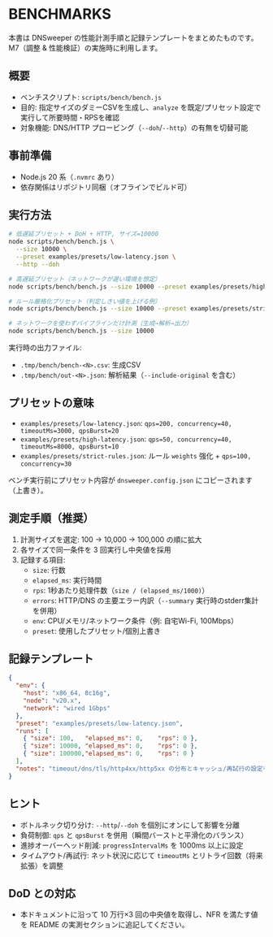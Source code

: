 # BENCHMARKS

本書は DNSweeper の性能計測手順と記録テンプレートをまとめたものです。M7（調整 & 性能検証）の実施時に利用します。

## 概要
- ベンチスクリプト: `scripts/bench/bench.js`
- 目的: 指定サイズのダミーCSVを生成し、`analyze` を既定/プリセット設定で実行して所要時間・RPSを確認
- 対象機能: DNS/HTTP プロービング（`--doh`/`--http`）の有無を切替可能

## 事前準備
- Node.js 20 系（`.nvmrc` あり）
- 依存関係はリポジトリ同梱（オフラインでビルド可）

## 実行方法
```sh
# 低遅延プリセット + DoH + HTTP, サイズ=10000
node scripts/bench/bench.js \
  --size 10000 \
  --preset examples/presets/low-latency.json \
  --http --doh

# 高遅延プリセット（ネットワークが遅い環境を想定）
node scripts/bench/bench.js --size 10000 --preset examples/presets/high-latency.json --http --doh

# ルール厳格化プリセット（判定しきい値を上げる例）
node scripts/bench/bench.js --size 10000 --preset examples/presets/strict-rules.json --http --doh

# ネットワークを使わずパイプラインだけ計測（生成→解析→出力）
node scripts/bench/bench.js --size 10000
```

実行時の出力ファイル:
- `.tmp/bench/bench-<N>.csv`: 生成CSV
- `.tmp/bench/out-<N>.json`: 解析結果（`--include-original` を含む）

## プリセットの意味
- `examples/presets/low-latency.json`: `qps=200, concurrency=40, timeoutMs=3000, qpsBurst=20`
- `examples/presets/high-latency.json`: `qps=50, concurrency=40, timeoutMs=8000, qpsBurst=10`
- `examples/presets/strict-rules.json`: ルール `weights` 強化 + `qps=100, concurrency=30`

ベンチ実行前にプリセット内容が `dnsweeper.config.json` にコピーされます（上書き）。

## 測定手順（推奨）
1. 計測サイズを選定: 100 → 10,000 → 100,000 の順に拡大
2. 各サイズで同一条件を 3 回実行し中央値を採用
3. 記録する項目:
   - `size`: 行数
   - `elapsed_ms`: 実行時間
   - `rps`: 1秒あたり処理件数（`size / (elapsed_ms/1000)`）
   - `errors`: HTTP/DNS の主要エラー内訳（`--summary` 実行時のstderr集計を併用）
   - `env`: CPU/メモリ/ネットワーク条件（例: 自宅Wi-Fi, 100Mbps）
   - `preset`: 使用したプリセット/個別上書き

## 記録テンプレート
```json
{
  "env": {
    "host": "x86_64, 8c16g",
    "node": "v20.x",
    "network": "wired 1Gbps"
  },
  "preset": "examples/presets/low-latency.json",
  "runs": [
    { "size": 100,   "elapsed_ms": 0,    "rps": 0 },
    { "size": 10000, "elapsed_ms": 0,    "rps": 0 },
    { "size": 100000,"elapsed_ms": 0,    "rps": 0 }
  ],
  "notes": "timeout/dns/tls/http4xx/http5xx の分布とキャッシュ/再試行の設定を明記"
}
```

## ヒント
- ボトルネック切り分け: `--http`/`--doh` を個別にオンにして影響を分離
- 負荷制御: `qps` と `qpsBurst` を併用（瞬間バーストと平滑化のバランス）
- 進捗オーバーヘッド削減: `progressIntervalMs` を 1000ms 以上に設定
- タイムアウト/再試行: ネット状況に応じて `timeoutMs` とリトライ回数（将来拡張）を調整

## DoD との対応
- 本ドキュメントに沿って 10 万行×3 回の中央値を取得し、NFR を満たす値を README の実測セクションに追記してください。

